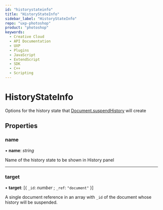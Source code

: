 ```yaml
---
id: "historystateinfo"
title: "HistoryStateInfo"
sidebar_label: "HistoryStateInfo"
repo: "uxp-photoshop"
product: "photoshop"
keywords:
  - Creative Cloud
  - API Documentation
  - UXP
  - Plugins
  - JavaScript
  - ExtendScript
  - SDK
  - C++
  - Scripting
---
```


# HistoryStateInfo

Options for the history state that [Document.suspendHistory](/ps_reference/classes/document/#suspendhistory) will create

## Properties

### name

• **name**: *string*

Name of the history state to be shown in History panel

___

### target

• **target**: [{ `_id`: *number* ; `_ref`: ``"document"``  }]

A single document reference in an array with `_id` of the document whose history will be suspended.
